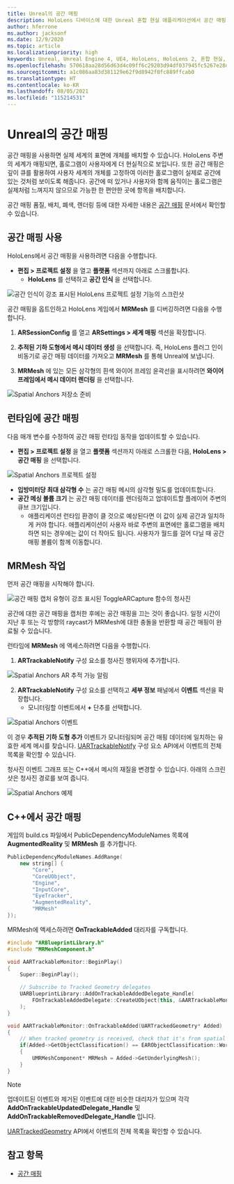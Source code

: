 ```yaml
---
title: Unreal의 공간 매핑
description: HoloLens 디바이스에 대한 Unreal 혼합 현실 애플리케이션에서 공간 매핑 및 메시를 사용하는 방법에 대해 알아봅니다.
author: hferrone
ms.author: jacksonf
ms.date: 12/9/2020
ms.topic: article
ms.localizationpriority: high
keywords: Unreal, Unreal Engine 4, UE4, HoloLens, HoloLens 2, 혼합 현실, 개발, 기능, 설명서, 가이드, 홀로그램, 공간 매핑, 혼합 현실 헤드셋, windows mixed reality 헤드셋, 가상 현실 헤드셋
ms.openlocfilehash: 570618aa28d56d63d4c09ff6c29203d94df037945fc5267e28dc6d0be91c1041
ms.sourcegitcommit: a1c086aa83d381129e62f9d8942f0fc889ffcab0
ms.translationtype: HT
ms.contentlocale: ko-KR
ms.lasthandoff: 08/05/2021
ms.locfileid: "115214531"
---
```

# <a name="spatial-mapping-in-unreal"></a>Unreal의 공간 매핑

공간 매핑을 사용하면 실제 세계의 표면에 개체를 배치할 수 있습니다. HoloLens 주변의 세계가 매핑되면, 홀로그램이 사용자에게 더 현실적으로 보입니다. 또한 공간 매핑은 깊이 큐를 활용하여 사용자 세계의 개체를 고정하여 이러한 홀로그램이 실제로 공간에 있는 것처럼 보이도록 해줍니다. 공간에 떠 있거나 사용자와 함께 움직이는 홀로그램은 실제처럼 느껴지지 않으므로 가능한 한 편안한 곳에 항목을 배치합니다.

공간 매핑 품질, 배치, 폐색, 렌더링 등에 대한 자세한 내용은 [공간 매핑](../../design/spatial-mapping.md) 문서에서 확인할 수 있습니다.

## <a name="enabling-spatial-mapping"></a>공간 매핑 사용

HoloLens에서 공간 매핑을 사용하려면 다음을 수행합니다.
- **편집 > 프로젝트 설정** 을 열고 **플랫폼** 섹션까지 아래로 스크롤합니다.    
    + **HoloLens** 를 선택하고 **공간 인식** 을 선택합니다.

![공간 인식이 강조 표시된 HoloLens 프로젝트 설정 기능의 스크린샷](images/unreal-spatial-mapping-img-01.png)

공간 매핑을 옵트인하고 HoloLens 게임에서 **MRMesh** 를 디버깅하려면 다음을 수행합니다.
1. **ARSessionConfig** 를 열고 **ARSettings > 세계 매핑** 섹션을 확장합니다. 

2. **추적된 기하 도형에서 메시 데이터 생성** 을 선택합니다. 즉, HoloLens 플러그 인이 비동기로 공간 매핑 데이터를 가져오고 **MRMesh** 를 통해 Unreal에 보냅니다. 
3. **MRMesh** 에 있는 모든 삼각형의 흰색 와이어 프레임 윤곽선을 표시하려면 **와이어 프레임에서 메시 데이터 렌더링** 을 선택합니다. 

![Spatial Anchors 저장소 준비](images/unreal-spatialmapping-arsettings.PNG)


## <a name="spatial-mapping-at-runtime"></a>런타임에 공간 매핑
다음 매개 변수를 수정하여 공간 매핑 런타임 동작을 업데이트할 수 있습니다.

- **편집 > 프로젝트 설정** 을 열고 **플랫폼** 섹션까지 아래로 스크롤한 다음, **HoloLens > 공간 매핑** 을 선택합니다. 

![Spatial Anchors 프로젝트 설정](images/unreal-spatialmapping-projectsettings.PNG)

- **입방미터당 최대 삼각형 수** 는 공간 매핑 메시의 삼각형 밀도를 업데이트합니다.  
- **공간 메싱 볼륨 크기** 는 공간 매핑 데이터를 렌더링하고 업데이트할 플레이어 주변의 큐브 크기입니다.  
    + 애플리케이션 런타임 환경이 클 것으로 예상된다면 이 값이 실제 공간과 일치하게 커야 합니다. 애플리케이션이 사용자 바로 주변의 표면에만 홀로그램을 배치하면 되는 경우에는 값이 더 작아도 됩니다. 사용자가 월드를 걸어 다닐 때 공간 매핑 볼륨이 함께 이동합니다. 

## <a name="working-with-mrmesh"></a>MRMesh 작업

먼저 공간 매핑을 시작해야 합니다.

![공간 매핑 캡처 유형이 강조 표시된 ToggleARCapture 함수의 청사진](images/unreal-spatial-mapping-img-02.png)

공간에 대한 공간 매핑을 캡처한 후에는 공간 매핑을 끄는 것이 좋습니다.  일정 시간이 지난 후 또는 각 방향의 raycast가 MRMesh에 대한 충돌을 반환할 때 공간 매핑이 완료될 수 있습니다.

런타임에 **MRMesh** 에 액세스하려면 다음을 수행합니다.
1. **ARTrackableNotify** 구성 요소를 청사진 행위자에 추가합니다. 

![Spatial Anchors AR 추적 가능 알림](images/unreal-spatialmapping-artrackablenotify.PNG)

2. **ARTrackableNotify** 구성 요소를 선택하고 **세부 정보** 패널에서 **이벤트** 섹션을 확장합니다. 
    - 모니터링할 이벤트에서 **+** 단추를 선택합니다. 

![Spatial Anchors 이벤트](images/unreal-spatialmapping-events.PNG)

이 경우 **추적된 기하 도형 추가** 이벤트가 모니터링되며 공간 매핑 데이터에 일치하는 유효한 세계 메시를 찾습니다. [UARTrackableNotify](https://docs.unrealengine.com/API/Runtime/AugmentedReality/UARTrackableNotifyComponent/index.html) 구성 요소 API에서 이벤트의 전체 목록을 확인할 수 있습니다. 

청사진 이벤트 그래프 또는 C++에서 메시의 재질을 변경할 수 있습니다. 아래의 스크린샷은 청사진 경로를 보여 줍니다. 

![Spatial Anchors 예제](images/unreal-spatialmapping-example.PNG)

## <a name="spatial-mapping-in-c"></a>C++에서 공간 매핑

게임의 build.cs 파일에서 PublicDependencyModuleNames 목록에 **AugmentedReality** 및 **MRMesh** 를 추가합니다.

```cpp
PublicDependencyModuleNames.AddRange(
    new string[] {
        "Core",
        "CoreUObject",
        "Engine",
        "InputCore",    
        "EyeTracker",
        "AugmentedReality",
        "MRMesh"
});
```

MRMesh에 액세스하려면 **OnTrackableAdded** 대리자를 구독합니다.

```cpp
#include "ARBlueprintLibrary.h"
#include "MRMeshComponent.h"

void AARTrackableMonitor::BeginPlay()
{
    Super::BeginPlay();

    // Subscribe to Tracked Geometry delegates
    UARBlueprintLibrary::AddOnTrackableAddedDelegate_Handle(
        FOnTrackableAddedDelegate::CreateUObject(this, &AARTrackableMonitor::OnTrackableAdded)
    );
}

void AARTrackableMonitor::OnTrackableAdded(UARTrackedGeometry* Added)
{
    // When tracked geometry is received, check that it's from spatial mapping
    if(Added->GetObjectClassification() == EARObjectClassification::World)
    {
        UMRMeshComponent* MRMesh = Added->GetUnderlyingMesh();
    }
}
```

> [!NOTE]
> 업데이트된 이벤트와 제거된 이벤트에 대한 비슷한 대리자가 있으며 각각 **AddOnTrackableUpdatedDelegate_Handle** 및 **AddOnTrackableRemovedDelegate_Handle** 입니다.
>
> [UARTrackedGeometry](https://docs.unrealengine.com/API/Runtime/AugmentedReality/UARTrackedGeometry/index.html) API에서 이벤트의 전체 목록을 확인할 수 있습니다.

## <a name="see-also"></a>참고 항목
* [공간 매핑](../../design/spatial-mapping.md)
